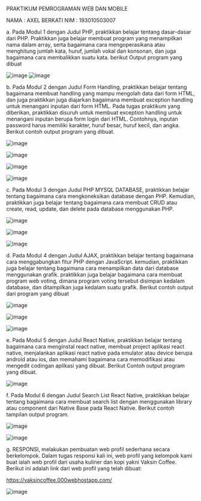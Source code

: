 PRAKTIKUM PEMROGRAMAN WEB DAN MOBILE

NAMA : AXEL BERKATI
NIM  : 193010503007

a. Pada Modul 1 dengan Judul PHP, praktikkan belajar tentang dasar-dasar dari PHP. Praktikkan juga belajar membuat program yang menampilkan nama dalam array, serta bagaimana cara mengoperasikana atau menghitung jumlah kata, huruf, jumlah vokal dan konsonan, dan juga bagaimana cara membalikkan suatu kata. berikut Output program yang dibuat

![image](https://user-images.githubusercontent.com/81006920/119417823-e4ca5300-bd20-11eb-884a-74a8a430f9f2.png)
![image](https://user-images.githubusercontent.com/81006920/119417904-117e6a80-bd21-11eb-86d4-e1af5bf0f2fa.png)



b. Pada Modul 2 dengan Judul Form Handling, praktikkan belajar tentang bagaimana membuat handling yang mampu mengolah data dari form HTML, dan juga praktikkan juga diajarkan bagaimana membuat exception handling untuk menangani inputan dari form HTML. Pada tugas praktikum yang diberikan, praktikkan disuruh untuk membuat exception handling untuk menangani inputan berupa form login dari HTML. Contohnya, inputan password harus memiliki karakter, huruf besar, huruf kecil, dan angka. Berikut contoh output program yang dibuat.

![image](https://user-images.githubusercontent.com/81006920/119418091-6de18a00-bd21-11eb-8d79-777dae4283ab.png)

![image](https://user-images.githubusercontent.com/81006920/119418108-73d76b00-bd21-11eb-97d3-243b67115fc0.png)

![image](https://user-images.githubusercontent.com/81006920/119418117-776af200-bd21-11eb-8121-d01247160a4b.png)

![image](https://user-images.githubusercontent.com/81006920/119418124-7a65e280-bd21-11eb-8e37-eff923a9f310.png)



c. Pada Modul 3 dengan Judul PHP MYSQL DATABASE, praktikkan belajar tentang bagaimana cara mengkoneksikan database dengan PHP. Kemudian, praktikkan juga belajar tentang bagaimana cara membuat CRUD atau create, read, update, dan delete pada database menggunakan PHP.

![image](https://user-images.githubusercontent.com/81006920/119418202-a5e8cd00-bd21-11eb-83a9-38c5c53637b6.png)

![image](https://user-images.githubusercontent.com/81006920/119418746-e4cb5280-bd22-11eb-9acf-59a256bdf866.png)

![image](https://user-images.githubusercontent.com/81006920/119418753-ea289d00-bd22-11eb-884b-cc45e5785f09.png)




d. Pada Modul 4 dengan Judul AJAX, praktikkan belajar tentang bagaimana cara menggabungkan fitur PHP dengan JavaScript. kemudian, praktikkan juga belajar tentang bagaimana cara menampilkan data dari database menggunakan grafik. praktikkan juga belajar bagaimana cara membuat program web voting, dimana program voting tersebut disimpan kedalam database, dan ditampilkan juga kedalam suatu grafik. Berikut contoh output dari program yang dibuat

![image](https://user-images.githubusercontent.com/81006920/119418248-c31d9b80-bd21-11eb-9716-1357881d9481.png)

![image](https://user-images.githubusercontent.com/81006920/119418292-dd577980-bd21-11eb-915e-4b90b19b113c.png)

![image](https://user-images.githubusercontent.com/81006920/119418296-e0526a00-bd21-11eb-8293-44e587d8aa08.png)



e. Pada Modul 5 dengan Judul React Native, praktikkan belajar tentang bagaimana cara menginstal react native, membuat project aplikasi react native, menjalankan aplikasi react native pada emulator atau device berupa android atau ios, dan memahami bagaimana cara memodifikasi atau mengedit codingan aplikasi yang dibuat. Berikut Contoh output program yang dibuat.

![image](https://user-images.githubusercontent.com/81006920/119418351-0841cd80-bd22-11eb-9ece-bce6bfd35c44.png)


f. Pada Modul 6 dengan Judul Search List React Native, praktikkan belajar tentang bagaimana cara membuat search list dengan menggunakan library atau component dari Native Base pada React Native. Berikut contoh tampilan output program.

![image](https://user-images.githubusercontent.com/81006920/119418388-1a237080-bd22-11eb-8ba5-170359a7fb72.png)

![image](https://user-images.githubusercontent.com/81006920/119418765-f280d800-bd22-11eb-98a4-eb75c19dac59.png)


g. RESPONSI, melakukan pembuatan web profil sederhana secara berkelompok. Dalam tugas responsi kali ini, web profil yang kelompok kami buat ialah web profil dari usaha kuliner dan kopi yakni Vaksin Coffee. Berikut ini adalah link dari web profil yang telah dibuat: 

https://vaksincoffee.000webhostapp.com/

![image](https://user-images.githubusercontent.com/81006920/119418798-06c4d500-bd23-11eb-86fe-af2aefcbf99b.png)


